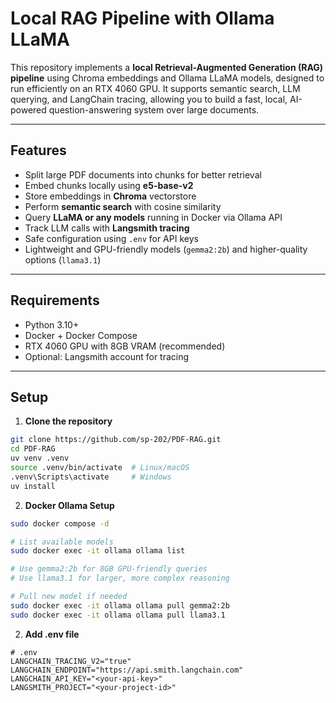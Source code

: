 # Local RAG Pipeline with Ollama LLaMA

This repository implements a **local Retrieval-Augmented Generation (RAG) pipeline** using Chroma embeddings and Ollama LLaMA models, designed to run efficiently on an RTX 4060 GPU. It supports semantic search, LLM querying, and LangChain tracing, allowing you to build a fast, local, AI-powered question-answering system over large documents.

---

## Features

- Split large PDF documents into chunks for better retrieval
- Embed chunks locally using **e5-base-v2**
- Store embeddings in **Chroma** vectorstore
- Perform **semantic search** with cosine similarity
- Query **LLaMA or any models** running in Docker via Ollama API
- Track LLM calls with **Langsmith tracing**
- Safe configuration using `.env` for API keys
- Lightweight and GPU-friendly models (`gemma2:2b`) and higher-quality options (`llama3.1`)

---

## Requirements

- Python 3.10+
- Docker + Docker Compose
- RTX 4060 GPU with 8GB VRAM (recommended)
- Optional: Langsmith account for tracing

---

## Setup

1. **Clone the repository**

```bash
git clone https://github.com/sp-202/PDF-RAG.git
cd PDF-RAG
uv venv .venv
source .venv/bin/activate  # Linux/macOS
.venv\Scripts\activate     # Windows
uv install
```

2. **Docker Ollama Setup**
```bash
sudo docker compose -d

# List available models
sudo docker exec -it ollama ollama list

# Use gemma2:2b for 8GB GPU-friendly queries
# Use llama3.1 for larger, more complex reasoning

# Pull new model if needed
sudo docker exec -it ollama ollama pull gemma2:2b
sudo docker exec -it ollama ollama pull llama3.1
```
2. **Add .env file**
```
# .env
LANGCHAIN_TRACING_V2="true"
LANGCHAIN_ENDPOINT="https://api.smith.langchain.com"
LANGCHAIN_API_KEY="<your-api-key>"
LANGSMITH_PROJECT="<your-project-id>"
```


